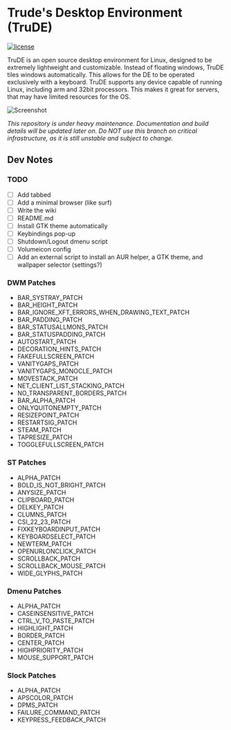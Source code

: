 # Trude's Desktop Environment (TruDE)

[![license](https://img.shields.io/badge/license-GPL-brightgreen.svg)](https://github.com/TrudeEH/TruDE/blob/main/LICENSE)

TruDE is an open source desktop environment for Linux, designed to be extremely lightweight and customizable.
Instead of floating windows, TruDE tiles windows automatically. 
This allows for the DE to be operated exclusively with a keyboard.
TruDE supports any device capable of running Linux, including arm and 32bit processors. This makes it great for servers, that may have limited resources for the OS.

![Screenshot](https://github.com/TrudeEH/TruDE/blob/main/screenshot.png)

*This repository is under heavy maintenance. Documentation and build details will be updated later on. Do NOT use this branch on critical infrastructure, as it is still unstable and subject to change.*

## Dev Notes
### TODO
- [ ] Add tabbed
- [ ] Add a minimal browser (like surf)
- [ ] Write the wiki
- [ ] README.md
- [ ] Install GTK theme automatically
- [ ] Keybindings pop-up
- [ ] Shutdown/Logout dmenu script
- [ ] Volumeicon config
- [ ] Add an external script to install an AUR helper, a GTK theme, and wallpaper selector (settings?)

### DWM Patches
- BAR_SYSTRAY_PATCH
- BAR_HEIGHT_PATCH
- BAR_IGNORE_XFT_ERRORS_WHEN_DRAWING_TEXT_PATCH
- BAR_PADDING_PATCH
- BAR_STATUSALLMONS_PATCH
- BAR_STATUSPADDING_PATCH
- AUTOSTART_PATCH
- DECORATION_HINTS_PATCH
- FAKEFULLSCREEN_PATCH
- VANITYGAPS_PATCH
- VANITYGAPS_MONOCLE_PATCH
- MOVESTACK_PATCH
- NET_CLIENT_LIST_STACKING_PATCH
- NO_TRANSPARENT_BORDERS_PATCH
- BAR_ALPHA_PATCH
- ONLYQUITONEMPTY_PATCH
- RESIZEPOINT_PATCH
- RESTARTSIG_PATCH
- STEAM_PATCH
- TAPRESIZE_PATCH
- TOGGLEFULLSCREEN_PATCH

### ST Patches
- ALPHA_PATCH
- BOLD_IS_NOT_BRIGHT_PATCH
- ANYSIZE_PATCH
- CLIPBOARD_PATCH
- DELKEY_PATCH
- CLUMNS_PATCH
- CSI_22_23_PATCH
- FIXKEYBOARDINPUT_PATCH
- KEYBOARDSELECT_PATCH
- NEWTERM_PATCH
- OPENURLONCLICK_PATCH
- SCROLLBACK_PATCH
- SCROLLBACK_MOUSE_PATCH
- WIDE_GLYPHS_PATCH

### Dmenu Patches
- ALPHA_PATCH
- CASEINSENSITIVE_PATCH
- CTRL_V_TO_PASTE_PATCH
- HIGHLIGHT_PATCH
- BORDER_PATCH
- CENTER_PATCH
- HIGHPRIORITY_PATCH
- MOUSE_SUPPORT_PATCH

### Slock Patches
- ALPHA_PATCH
- APSCOLOR_PATCH
- DPMS_PATCH
- FAILURE_COMMAND_PATCH
- KEYPRESS_FEEDBACK_PATCH
